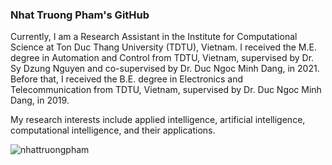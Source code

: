 ### Nhat Truong Pham's GitHub
Currently, I am a Research Assistant in the Institute for Computational Science at Ton Duc Thang University (TDTU), Vietnam. I received the M.E. degree in Automation and Control from TDTU, Vietnam, supervised by Dr. Sy Dzung Nguyen and co-supervised by Dr. Duc Ngoc Minh Dang, in 2021. Before that, I received the B.E. degree in Electronics and Telecommunication from TDTU, Vietnam, supervised by Dr. Duc Ngoc Minh Dang, in 2019.

My research interests include applied intelligence, artificial intelligence, computational intelligence, and their applications.

<!--
**nhattruongpham/nhattruongpham** is a ✨ _special_ ✨ repository because its `README.md` (this file) appears on your GitHub profile.

Here are some ideas to get you started:

- 🔭 I’m currently working on ...
- 🌱 I’m currently learning ...
- 👯 I’m looking to collaborate on ...
- 🤔 I’m looking for help with ...
- 💬 Ask me about ...
- 📫 How to reach me: ...
- 😄 Pronouns: ...
- ⚡ Fun fact: ...
-->

<p><img align="center" src="https://github-readme-stats.vercel.app/api/top-langs/?username=nhattruongpham&layout=compact&hide=html" alt="nhattruongpham" /></p>
<p>&nbsp;<img align="center" src="https://github-readme-stats.vercel.app/api?username=nhattruongpham&show_icons=true&theme=radical" alt="" /></p>
